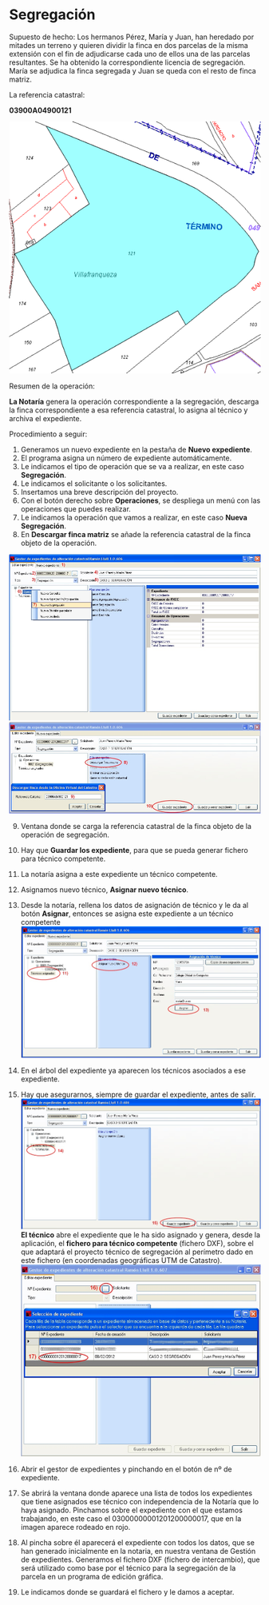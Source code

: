 # Segregación

Supuesto de hecho:
Los hermanos Pérez,  María y Juan, han heredado por mitades un terreno y quieren dividir la finca en dos parcelas de la misma extensión con el fin de adjudicarse cada uno de ellos una de las parcelas resultantes. Se ha obtenido la correspondiente licencia de segregación. María se adjudica la finca segregada y Juan se queda con el resto de finca matriz.

La referencia catastral: 

**03900A04900121**


![](/images/seg1.jpg)

Resumen de la operación:

**La Notaría** genera la operación correspondiente a la segregación, descarga la finca correspondiente a esa referencia catastral, lo asigna al técnico y archiva el expediente.


Procedimiento a seguir:

1. Generamos un nuevo expediente en la pestaña de **Nuevo expediente**.
2. El programa asigna un número de expediente automáticamente.
3. Le indicamos el tipo de operación que se va a realizar, en este caso **Segregación**.
4. Le indicamos el solicitante o los solicitantes.
5. Insertamos una breve descripción del proyecto.
6. Con el botón derecho sobre **Operaciones**, se despliega un menú con las operaciones que puedes realizar.
7. Le indicamos la operación que vamos a realizar, en este caso **Nueva Segregación**.
8. En **Descargar finca matriz** se añade la referencia catastral de la finca objeto de la operación.
 
![](/images/seg2.jpg) 
![](/images/seg3.jpg)

9. Ventana donde se carga la referencia catastral de la finca objeto de la operación de segregación.
10. Hay que **Guardar los expediente**, para que se pueda generar fichero para técnico competente.
11. La notaría asigna a este expediente un técnico competente. 
12. Asignamos nuevo técnico, **Asignar nuevo técnico**.
13. Desde la notaría, rellena los datos de asignación de técnico y le da al botón **Asignar**, entonces se asigna este expediente a un técnico competente
![](/images/seg4.jpg)

14. En el árbol del expediente ya aparecen los técnicos asociados a ese expediente.
15. Hay que asegurarnos, siempre de guardar el expediente, antes de salir.
![](/images/seg5.jpg)
**El técnico** abre el expediente que le ha sido asignado y genera, desde la aplicación, el **fichero para técnico competente** (fichero DXF), sobre el que adaptará el proyecto técnico de segregación al perímetro dado en este fichero (en coordenadas geográficas UTM de Catastro).
![](/images/seg6.png)
16. Abrir el gestor de expedientes y pinchando  en el botón de nº de expediente.
17. Se abrirá la ventana donde aparece una lista de todos los expedientes que tiene asignados ese técnico con independencia de la Notaría que lo haya asignado. Pinchamos sobre el expediente con el que estamos trabajando, en este caso el 03000000001201200000017, que en la imagen aparece rodeado en rojo.


18) Al pincha sobre él aparecerá el expediente con todos los datos, que se han generado inicialmente en la notaria, en nuestra ventana de Gestión de expedientes. Generamos el fichero DXF (fichero de intercambio), que será utilizado como base por el técnico para la segregación de la parcela en un programa de edición gráfica.

19) Le indicamos donde se guardará el fichero y le damos a aceptar.